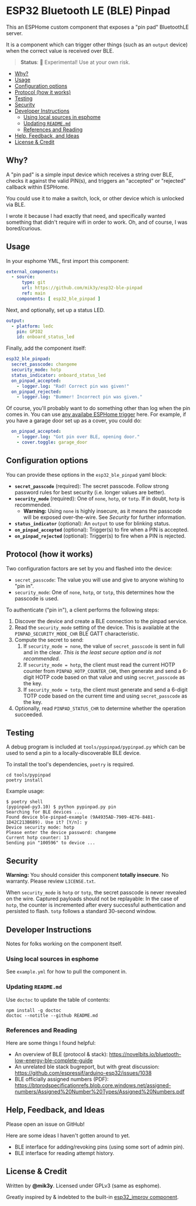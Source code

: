 # ESP32 Bluetooth LE (BLE) Pinpad

This an ESPHome custom component that exposes a "pin pad" BluetoothLE server.

It is a component which can trigger other things (such as an `output` device) when the correct value is received over BLE.

> **Status**: 🚨 Experimental! Use at your own risk.

<!-- START doctoc generated TOC please keep comment here to allow auto update -->
<!-- DON'T EDIT THIS SECTION, INSTEAD RE-RUN doctoc TO UPDATE -->

- [Why?](#why)
- [Usage](#usage)
- [Configuration options](#configuration-options)
- [Protocol (how it works)](#protocol-how-it-works)
- [Testing](#testing)
- [Security](#security)
- [Developer Instructions](#developer-instructions)
  - [Using local sources in esphome](#using-local-sources-in-esphome)
  - [Updating `README.md`](#updating-readmemd)
  - [References and Reading](#references-and-reading)
- [Help, Feedback, and Ideas](#help-feedback-and-ideas)
- [License & Credit](#license--credit)

<!-- END doctoc generated TOC please keep comment here to allow auto update -->

## Why?

A "pin pad" is a simple input device which receives a string over BLE, checks it against the valid PIN(s), and triggers an "accepted" or "rejected" callback within ESPHome.

You could use it to make a switch, lock, or other device which is unlocked via BLE.

I wrote it because I had exactly that need, and specifically wanted something that didn't require wifi in order to work. Oh, and of course, I was bored/curious.


## Usage

In your esphome YML, first import this component:

```yml
external_components:
  - source:
      type: git
      url: https://github.com/mik3y/esp32-ble-pinpad
      ref: main
    components: [ esp32_ble_pinpad ]
```

Next, and optionally, set up a status LED.

```yml
output:
  - platform: ledc
    pin: GPIO2
    id: onboard_status_led
```

Finally, add the component itself:

```yml
esp32_ble_pinpad:
  secret_passcode: changeme
  security_mode: hotp
  status_indicator: onboard_status_led
  on_pinpad_accepted:
    - logger.log: "Rad! Correct pin was given!"
  on_pinpad_rejected:
    - logger.log: "Bummer! Incorrect pin was given."
```

Of course, you'll probably want to do something other than log when the pin comes in. You can use [any availabe ESPHome trigger](https://esphome.io/guides/automations.html#all-triggers) here. For example, if you have a garage door set up as a cover, you could do:

```yml
  on_pinpad_accepted:
    - logger.log: "Got pin over BLE, opening door."
    - cover.toggle: garage_door
```

## Configuration options

You can provide these options in the `esp32_ble_pinpad` yaml block:

* **`secret_passcode`** (required): The secret passcode. Follow strong password rules for best security (i.e. longer values are better).
* **`security_mode`** (required): One of `none`, `hotp`, or `totp`. If in doubt, `hotp` is recommended.
    * **Warning:** Using `none` is highly insecure, as it means the passcode will be exposed over-the-wire. See _Security_ for further information.
* **`status_indicator`** (optional): An `output` to use for blinking status.
* **`on_pinpad_accepted`** (optional): Trigger(s) to fire when a PIN is accepted.
* **`on_pinpad_rejected`** (optional): Trigger(s) to fire when a PIN is rejected.


## Protocol (how it works)

Two configuration factors are set by you and flashed into the device:

* `secret_passcode`: The value you will use and give to anyone wishing to "pin in".
* `security_mode`: One of `none`, `hotp`, or `totp`, this determines how the passcode is used.

To authenticate ("pin in"), a client performs the following steps:

1. Discover the device and create a BLE connection to the pinpad service.
2. Read the `security_mode` setting of the device. This is available at the `PINPAD_SECURITY_MODE_CHR` BLE GATT characteristic.
3. Compute the secret to send:
    1. If `security_mode = none`, the value of `secret_passcode` is sent in full and in the clear. _This is the least secure option and is not recommended._
    2. If `security_mode = hotp`, the client must read the current HOTP counter from `PINPAD_HOTP_COUNTER_CHR`, then generate and send a 6-digit HOTP code based on that value and using `secret_passcode` as the key.
    3. If `security_mode = totp`, the client must generate and send a 6-digit TOTP code based on the current time and using `secret_passcode` as the key.
4. Optionally, read `PINPAD_STATUS_CHR` to determine whether the operation succeeded.

## Testing

A debug program is included at `tools/pypinpad/pypinpad.py` which can be used to send a pin to a locally-discoverable BLE device.

To install the tool's dependencies, `poetry` is required.

```
cd tools/pypinpad
poetry install
```

Example usage:

```
$ poetry shell
(pypinpad-py3.10) $ python pypinpad.py pin
Searching for BLE devices ...
Found device ble-pinpad-example (9A4935AD-7909-4E76-8481-1D42C213B689). Use it? [Y/n]: y
Device security mode: hotp
Please enter the device password: changeme
Current hotp counter: 13
Sending pin "100596" to device ...
```


## Security

**Warning:** You should consider this component **totally insecure**. No warranty. Please review `LICENSE.txt`.

When `security_mode` is `hotp` or `totp`, the secret passcode is never revealed on the wire. Captured payloads should not be replayable: In the case of `hotp`, the counter is incremented after every successful authentication and persisted to flash. `totp` follows a standard 30-second window.


## Developer Instructions

Notes for folks working on the component itself.

### Using local sources in esphome

See `example.yml` for how to pull the component in.

### Updating `README.md`

Use `doctoc` to update the table of contents:

```
npm install -g doctoc
doctoc --notitle --github README.md
```

### References and Reading

Here are some things I found helpful:

* An overview of BLE (protocol & stack): https://novelbits.io/bluetooth-low-energy-ble-complete-guide
* An unrelated ble stack bugreport, but with great discussion: https://github.com/espressif/arduino-esp32/issues/1038
* BLE officially assigned numbers (PDF): https://btprodspecificationrefs.blob.core.windows.net/assigned-numbers/Assigned%20Number%20Types/Assigned%20Numbers.pdf


## Help, Feedback, and Ideas

Please open an issue on GitHub!

Here are some ideas I haven't gotten around to yet.

- BLE interface for adding/revoking pins (using some sort of admin pin).
- BLE interface for reading attempt history.

## License & Credit

Written by **@mik3y**. Licensed under GPLv3 (same as esphome).

Greatly inspired by & indebted to the built-in [esp32_improv component](https://github.com/esphome/esphome/blob/dev/esphome/components/esp32_improv).
